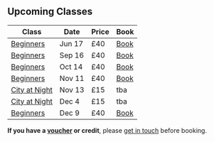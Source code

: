 ## Upcoming Classes

Class     | Date   | Price | Book
----------|--------|---------|------
[Beginners](/beginners-photography/) | Jun 17 | £40 | <a href="https://ti.to/photo-school/[Beginners](/beginners-photography/)-photography-stirchley-june-17" class="btn btn--primary">Book</a>
[Beginners](/beginners-photography/) | Sep 16 | £40 | <a href="https://ti.to/photo-school/[Beginners](/beginners-photography/)-photography-stirchley-sept-18" class="btn btn--primary">Book</a>
[Beginners](/beginners-photography/) | Oct 14 | £40 | <a href="https://ti.to/photo-school/[Beginners](/beginners-photography/)-photography-stirchley-oct-18" class="btn btn--primary">Book</a>
[Beginners](/beginners-photography/) | Nov 11 | £40 | <a href="https://ti.to/photo-school/[Beginners](/beginners-photography/)-photography-stirchley-nov-18" class="btn btn--primary">Book</a>
[City at Night](/city-at-night) | Nov 13 | £15 | tba
[City at Night](/city-at-night) | Dec 4 | £15 | tba
[Beginners](/beginners-photography/) | Dec 9  | £40 | <a href="https://ti.to/photo-school/[Beginners](/beginners-photography/)-photography-stirchley-dec-18" class="btn btn--primary">Book</a>

**If you have a [voucher](/gift-vouchers/) or credit**, please [get in touch](/contact/) before booking.